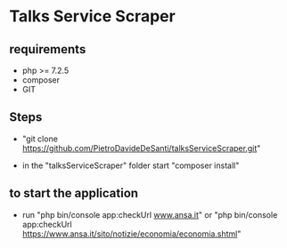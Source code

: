 # Talks Service Scraper

## requirements

- php >= 7.2.5
- composer
- GIT

## Steps

- "git clone https://github.com/PietroDavideDeSanti/talksServiceScraper.git"

-  in the "talksServiceScraper" folder start "composer install"

## to start the application

- run "php bin/console app:checkUrl www.ansa.it" or "php bin/console app:checkUrl https://www.ansa.it/sito/notizie/economia/economia.shtml"



